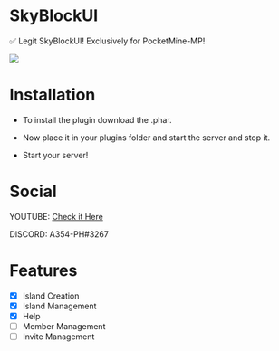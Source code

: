 # SkyBlockUI
✅ Legit SkyBlockUI! Exclusively for PocketMine-MP!

[![](https://poggit.pmmp.io/shield.state/SkyBlockUI)](https://poggit.pmmp.io/p/SkyBlockUI)

# Installation

- To install the plugin download the .phar.

- Now place it in your plugins folder and start the server and stop it.

- Start your server!

# Social

YOUTUBE: [Check it Here](youtube.com/c/Assassiner354)

DISCORD: A354-PH#3267

# Features

- [x] Island Creation
- [x] Island Management
- [x] Help
- [ ] Member Management
- [ ] Invite Management
